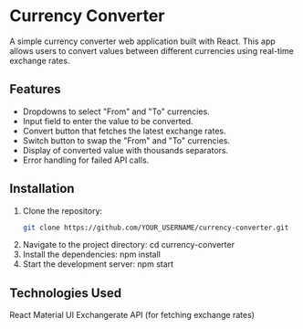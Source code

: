 # Currency Converter

A simple currency converter web application built with React. This app allows users to convert values between different currencies using real-time exchange rates.

## Features

- Dropdowns to select "From" and "To" currencies.
- Input field to enter the value to be converted.
- Convert button that fetches the latest exchange rates.
- Switch button to swap the "From" and "To" currencies.
- Display of converted value with thousands separators.
- Error handling for failed API calls.

## Installation

1. Clone the repository:
   ```bash
   git clone https://github.com/YOUR_USERNAME/currency-converter.git
2. Navigate to the project directory:
   cd currency-converter
3. Install the dependencies:
   npm install
4. Start the development server:
   npm start

## Technologies Used
React
Material UI
Exchangerate API (for fetching exchange rates)

